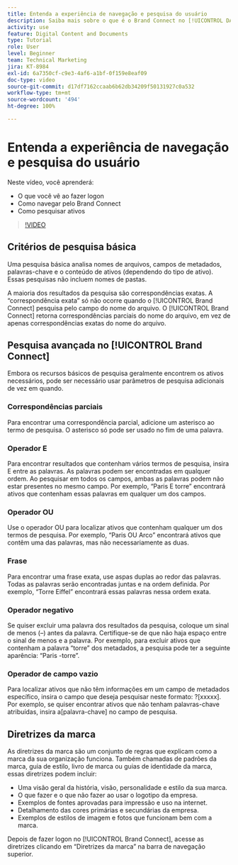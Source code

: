 ```yaml
---
title: Entenda a experiência de navegação e pesquisa do usuário
description: Saiba mais sobre o que é o Brand Connect no [!UICONTROL DAM do Workfront] e como navegar por ele.
activity: use
feature: Digital Content and Documents
type: Tutorial
role: User
level: Beginner
team: Technical Marketing
jira: KT-8984
exl-id: 6a7350cf-c9e3-4af6-a1bf-0f159e8eaf09
doc-type: video
source-git-commit: d17df7162ccaab6b62db34209f50131927c0a532
workflow-type: tm+mt
source-wordcount: '494'
ht-degree: 100%

---
```


# Entenda a experiência de navegação e pesquisa do usuário

Neste vídeo, você aprenderá:

* O que você vê ao fazer logon
* Como navegar pelo Brand Connect
* Como pesquisar ativos

>[!VIDEO](https://video.tv.adobe.com/v/335246/?quality=12&learn=on&enablevpops)

## Critérios de pesquisa básica

Uma pesquisa básica analisa nomes de arquivos, campos de metadados, palavras-chave e o conteúdo de ativos (dependendo do tipo de ativo). Essas pesquisas não incluem nomes de pastas.

A maioria dos resultados da pesquisa são correspondências exatas. A “correspondência exata” só não ocorre quando o [!UICONTROL Brand Connect] pesquisa pelo campo do nome do arquivo. O [!UICONTROL Brand Connect] retorna correspondências parciais do nome do arquivo, em vez de apenas correspondências exatas do nome do arquivo.

## Pesquisa avançada no [!UICONTROL Brand Connect]

Embora os recursos básicos de pesquisa geralmente encontrem os ativos necessários, pode ser necessário usar parâmetros de pesquisa adicionais de vez em quando.

### Correspondências parciais

Para encontrar uma correspondência parcial, adicione um asterisco ao termo de pesquisa. O asterisco só pode ser usado no fim de uma palavra.

### Operador E

Para encontrar resultados que contenham vários termos de pesquisa, insira E entre as palavras. As palavras podem ser encontradas em qualquer ordem. Ao pesquisar em todos os campos, ambas as palavras podem não estar presentes no mesmo campo. Por exemplo, “Paris E torre” encontrará ativos que contenham essas palavras em qualquer um dos campos.

### Operador OU

Use o operador OU para localizar ativos que contenham qualquer um dos termos de pesquisa. Por exemplo, “Paris OU Arco” encontrará ativos que contêm uma das palavras, mas não necessariamente as duas.

### Frase

Para encontrar uma frase exata, use aspas duplas ao redor das palavras. Todas as palavras serão encontradas juntas e na ordem definida. Por exemplo, “Torre Eiffel” encontrará essas palavras nessa ordem exata.

### Operador negativo

Se quiser excluir uma palavra dos resultados da pesquisa, coloque um sinal de menos (–) antes da palavra. Certifique-se de que não haja espaço entre o sinal de menos e a palavra. Por exemplo, para excluir ativos que contenham a palavra “torre” dos metadados, a pesquisa pode ter a seguinte aparência: “Paris -torre”.

### Operador de campo vazio

Para localizar ativos que não têm informações em um campo de metadados específico, insira o campo que deseja pesquisar neste formato: ?[xxxxx]. Por exemplo, se quiser encontrar ativos que não tenham palavras-chave atribuídas, insira a[palavra-chave] no campo de pesquisa.

## Diretrizes da marca

As diretrizes da marca são um conjunto de regras que explicam como a marca da sua organização funciona. Também chamadas de padrões da marca, guia de estilo, livro de marca ou guias de identidade da marca, essas diretrizes podem incluir:

* Uma visão geral da história, visão, personalidade e estilo da sua marca.
* O que fazer e o que não fazer ao usar o logotipo da empresa.
* Exemplos de fontes aprovadas para impressão e uso na internet.
* Detalhamento das cores primárias e secundárias da empresa.
* Exemplos de estilos de imagem e fotos que funcionam bem com a marca.

Depois de fazer logon no [!UICONTROL Brand Connect], acesse as diretrizes clicando em “Diretrizes da marca” na barra de navegação superior.
